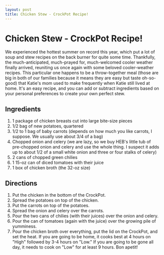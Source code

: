 ```yaml
---
layout: post
title: Chicken Stew - CrockPot Recipe!
---
```


# Chicken Stew - CrockPot Recipe!
We experienced the hottest summer on record this year, which put a lot of soup and stew recipes on the back burner for quite some
time. Thankfully, the much-anticipated, much-prayed for, much-welcomed cooler weather finally arrived, reuniting us once again 
with some beloved cooler-weather recipes. This particular one happens to be a throw-together meal (those are big in both of our families because it means they are easy but taste oh-so-good) that Katie's mom used to make
frequently when Katie still lived at home. It's an easy recipe, and you can add or subtract ingredients based on your personal
preferences to create your own perfect stew. 

## Ingredients
1. 1 package of chicken breasts cut into large bite-size pieces
1. 1/2 bag of new potatoes, quartered
1. 1/2 to 1 bag of baby carrots (depends on how much you like carrots, I suppose. We usually use about 3/4 of a bag)
1. Chopped onion and celery (we are lazy, so we buy HEB's little tub of pre-chopped onion and celery and use the whole thing. I suspect
it adds up to about 1/2 of a small white onion and three or four stalks of celery)
1. 2 cans of chopped green chilies 
1. 1 15-oz can of diced tomatoes with their juice
1. 1 box of chicken broth (the 32-oz size)

## Directions
1. Put the chicken in the bottom of the CrockPot.
1. Spread the potatoes on top of the chicken.
1. Put the carrots on top of the potatoes.
1. Spread the onion and celery over the carrots.
1. Pour the two cans of chilies (with their juices) over the onion and celery.
1. Pour the can of tomatoes (again with the juice) over the growing pile of yumminess.
1. Pour the chicken broth over everything, put the lid on the CrockPot, and set the heat. If you are going to be home, it cooks
best at 4 hours on "High" followed by 3-4 hours on "Low." If you are going to be gone all day, it needs to cook on "Low" for at least 
9 hours. Bon apetit!
